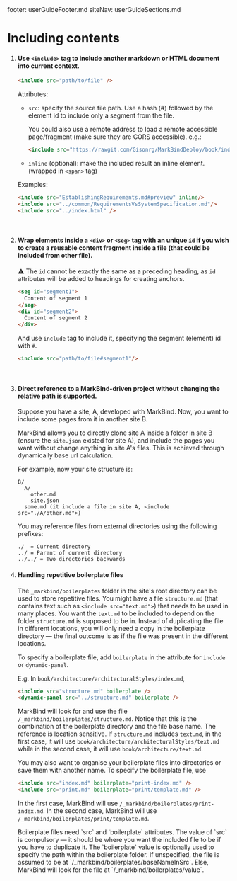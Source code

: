 <frontmatter>
  footer: userGuideFooter.md
  siteNav: userGuideSections.md
</frontmatter>

<include src="../common/header.md" />

<div class="website-content">

# Including contents

1. #### Use `<include>` tag to include another markdown or HTML document into current context.

    ```html
    <include src="path/to/file" />
    ```

    Attributes:
    - `src`: specify the source file path. Use a hash (#) followed by the element id to include only a segment from the file.

      You could also use a remote address to load a remote accessible page/fragment (make sure they are CORS accessible). e.g.:
      ```html
      <include src="https://rawgit.com/Gisonrg/MarkBindDeploy/book/index.html" />
      ```

    - `inline` (optional): make the included result an inline element. (wrapped in `<span>` tag)

    Examples:
    ```html
    <include src="EstablishingRequirements.md#preview" inline/>
    <include src="../common/RequirementsVsSystemSpecification.md"/>
    <include src="../index.html" />
    ```

    <br/>

2. #### Wrap elements inside a `<div>` or `<seg>` tag with an unique `id` if you wish to create a reusable content fragment inside a file (that could be included from other file).

   &#9888; The `id` cannot be exactly the same as a preceding heading, as `id` attributes will be added to headings for creating anchors.

    ```html
    <seg id="segment1">
      Content of segment 1
    </seg>
    <div id="segment2">
      Content of segment 2
    </div>
    ```

    And use `include` tag to include it, specifying the segment (element) id with `#`.
    ```html
    <include src="path/to/file#segment1"/>
    ```
<br/>

3. #### Direct reference to a MarkBind-driven project without changing the relative path is supported.

    Suppose you have a site, A, developed with MarkBind. Now, you want to include some pages from it in another site B.

    MarkBind allows you to directly clone site A inside a folder in site B (ensure the `site.json` existed for site A), and include the pages you want without change anything in site A's files. This is achieved through dynamically base url calculation.

    For example, now your site structure is:
    ```
    B/
      A/
        other.md
        site.json
      some.md (it include a file in site A, <include src="./A/other.md">)
    ```
    
    You may reference files from external directories using the following prefixes:
    ```
    ./  = Current directory
    ../ = Parent of current directory
    ../../ = Two directories backwards
    ```

4. #### Handling repetitive boilerplate files

    The `_markbind/boilerplates` folder in the site's root directory can be used to store repetitive files. You might have a file `structure.md` (that contains text such as `<include src="text.md">`) that needs to be used in many places. You want the `text.md` to be included to depend on the folder `structure.md` is supposed to be in. Instead of duplicating the file in different locations, you will only need a copy in the boilerplate directory — the final outcome is as if the file was present in the different locations.

    To specify a boilerplate file, add `boilerplate` in the attribute for `include` or `dynamic-panel`.

    E.g. In `book/architecture/architecturalStyles/index.md`,
    ```html
    <include src="structure.md" boilerplate />
    <dynamic-panel src="../structure.md" boilerplate />
    ```

    MarkBind will look for and use the file `/_markbind/boilerplates/structure.md`. Notice that this is the combination of the boilerplate directory and the file base name. The reference is location sensitive. If `structure.md` includes `text.md`, in the first case, it will use `book/architecture/architecturalStyles/text.md` while in the second case, it will use `book/architecture/text.md`.

    You may also want to organise your boilerplate files into directories or save them with another name. To specify the boilerplate file, use
    ```html
    <include src="index.md" boilerplate="print-index.md" />
    <include src="print.md" boilerplate="print/template.md" />
    ```
    In the first case, MarkBind will use `/_markbind/boilerplates/print-index.md`. In the second case, MarkBind will use `/_markbind/boilerplates/print/template.md`.

    <tip-box type="info">
    <markdown>
    Boilerplate files need `src` and `boilerplate` attributes. The value of `src` is compulsory — it should be where you want the included file to be if you have to duplicate it. The `boilerplate` value is optionally used to specify the path within the boilerplate folder. If unspecified, the file is assumed to be at `/_markbind/boilerplates/baseNameInSrc`. Else, MarkBind will look for the file at `/_markbind/boilerplates/value`.
    </markdown>
    </tip-box>

</div>
